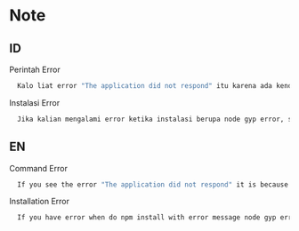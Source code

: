 # Note

## ID

Perintah Error

~~~bash
  Kalo liat error "The application did not respond" itu karena ada kendala pada server yang beberapa kemungkinan nya karena jaringan server kurang stabil atau kode yang error
~~~

Instalasi Error

~~~bash
  Jika kalian mengalami error ketika instalasi berupa node gyp error, silahkan melihat thread ini `https://stackoverflow.com/a/60471089`
~~~

## EN

Command Error

~~~bash
  If you see the error "The application did not respond" it is because there is a problem with the server, some of which could be because the server network is unstable or the code has an error.
~~~

Installation Error

~~~bash
  If you have error when do npm install with error message node gyp error, please see this thread `https://stackoverflow.com/a/60471089`
~~~

